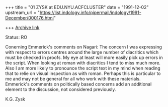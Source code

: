 +++
title = "01 ZYSK at EDU.NYU.ACFCLUSTER"
date = "1991-12-02"
upstream_url = "https://list.indology.info/pipermail/indology/1991-December/000176.html"

+++
[Archive link](https://list.indology.info/pipermail/indology/1991-December/000176.html)

Status: RO

Conerning Emmerick's comments on Nagari: The concern I was expressing
with respect to errors centres around the large number of diacritics which
must be checked in proofs. My eye at least will more easily pick up
errors in the script. When looking at roman with diacritics I tend to miss
much more. Also I am more likely to pronounce the script text in my mind when
reading that to relie on visual inspection as with roman. Perhaps this is
particular to me and may not be general for all who work with these
materials. Emmerick's comments on politically based concerns add an
additional element to the discussion, not considered previously.

K.G. Zysk




